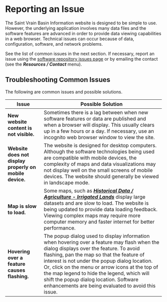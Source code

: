 # Reporting an Issue #

The Saint Vrain Basin Information website is designed to be simple to use.
However, the underlying application involves many data files and
the software features are advanced in order to provide data viewing capabilities in a web browser.
Technical issues can occur because of data, configuration, software, and network problems.

See the list of common issues in the next section.
If necessary, report an issue using the
[software repository issues page](https://github.com/OpenWaterFoundation/owf-infomapper-poudre/issues)
or by emailing the contact (see the ***Resources / Contact*** menu).

## Troubleshooting Common Issues ##

The following are common issues and possible solutions.

| **Issue** | **Possible Solution**
| -- | -- |
| **New website content is not visible.** | Sometimes there is a lag between when new software features or data are published and when a browser will display.  This usually clears up in a few hours or a day.  If necessary, use an incognito web browser window to view the site. |
| **Website does not display properly on mobile device.** | The website is designed for desktop computers.  Although the software technologies being used are compatible with mobile devices, the complexity of maps and data visualizations may not display well on the small screens of mobile devices. The website should generally be viewed in landscape mode. |
| **Map is slow to load.** | Some maps, such as [***Historical Data / Agriculture - Irrigated Lands***](#map/hist-ag-irrigated) display large datasets and are slow to load.  The website is being updated to provide data loading feedback.  Viewing complex maps may require more computer memory and faster internet for better performance. |
| **Hovering over a feature causes flashing.** | The popup dialog used to display information when hovering over a feature may flash when the dialog displays over the feature.  To avoid flashing, pan the map so that the feature of interest is not under the popup dialog location.  Or, click on the menu or arrow icons at the top of the map legend to hide the legend, which will shift the popup dialog location.  Software enhancements are being evaluated to avoid this issue.|
